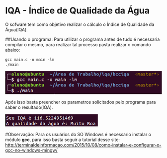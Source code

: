 # IQA - Índice de Qualidade da Água
O sofware tem como objetivo realizar o cálculo o Índice de Qualidade da Água(IQA).

##Usando o programa:
Para utilizar o programa antes de tudo é necessaria compilar o mesmo, para realizar tal processo pasta realizar o comando abaixo:
```
gcc main.c -o main -lm
./main
```

![Comando](./comando.png "Comando")

Após isso basta preencher os parametros solicitados pelo programa para saber o resultado(IQA).

![resultado](./resultado.png "resultado")

#Observação:
Para os usuários do SO Windows é necessario instalar o módulo **gcc**, para isso basta seguir a tutorial desse site: http://terminaldeinformacao.com/2015/10/08/como-instalar-e-configurar-o-gcc-no-windows-mingw/
